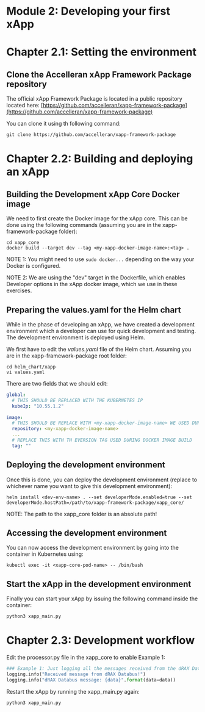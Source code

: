 # Module 2: Developing your first xApp

# Chapter 2.1: Setting the environment
## Clone the Accelleran xApp Framework Package repository
The official xApp Framework Package is located in a public repository located here: 
[https://github.com/accelleran/xapp-framework-package](https://github.com/accelleran/xapp-framework-package)

You can clone it using th following command:

```shell
git clone https://github.com/accelleran/xapp-framework-package
```


# Chapter 2.2: Building and deploying an xApp
## Building the Development xApp Core Docker image
We need to first create the Docker image for the xApp core. This can be done using the following commands (assuming you are in the xapp-framework-package folder):

```shell
cd xapp_core
docker build --target dev --tag <my-xapp-docker-image-name>:<tag> .
```

NOTE 1: You might need to use `sudo docker...` depending on the way your Docker is configured.

NOTE 2: We are using the "dev" target in the Dockerfile, which enables Developer options in the xApp docker image, which we use in these exercises. 

## Preparing the values.yaml for the Helm chart

While in the phase of developing an xApp, we have created a development environment which a developer can use for quick development and testing.
The development environment is deployed using Helm. 

We first have to edit the *values.yaml* file of the Helm chart. Assuming you are in the xapp-framework-package root folder:

```shell
cd helm_chart/xapp
vi values.yaml
```

There are two fields that we should edit:

```yaml
global:
  # THIS SHOULD BE REPLACED WITH THE KUBERNETES IP
  kubeIp: "10.55.1.2" 
  
image:
  # THIS SHOULD BE REPLACE WITH <my-xapp-docker-image-name> WE USED DURING DOCKER IMAGE BUILD
  repository: <my-xapp-docker-image-name> 
  ...
  # REPLACE THIS WITH TH EVERSION TAG USED DURING DOCKER IMAGE BUILD
  tag: ""
```

## Deploying the development environment

Once this is done, you can deploy the development environment (replace <dev-env-name> to whichever name you want to give this development environment):
```shell
helm install <dev-env-name> . --set developerMode.enabled=true --set developerMode.hostPath=/path/to/xapp-framework-package/xapp_core/
```

NOTE: The path to the xapp_core folder is an absolute path!

## Accessing the development environment

You can now access the development environment by going into the container in Kubernetes using:

```shell
kubectl exec -it <xapp-core-pod-name> -- /bin/bash
```

## Start the xApp in the development environment

Finally you can start your xApp by issuing the following command inside the container:

```shell
python3 xapp_main.py
```

# Chapter 2.3: Development workflow

Edit the processor.py file in the xapp_core to enable Example 1:

```python
### Example 1: Just logging all the messages received from the dRAX Databus
logging.info("Received message from dRAX Databus!")
logging.info("dRAX Databus message: {data}".format(data=data))
```

Restart the xApp by running the xapp_main.py again:

```shell
python3 xapp_main.py
```
